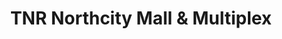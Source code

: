 ---
title: "TNR Northcity Mall & Multiplex"
url: /hyderabad/tnr-northcity-mall-and-multiplex/
shop: mall
---